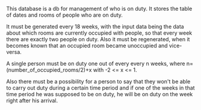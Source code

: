 This database is a db for management of who is on duty. It stores the table of dates and rooms of people who are on duty. 

It must be generated every 18 weeks, with the input data being the data about which rooms are currently occupied with people, so that every week there are exactly two people on duty. Also it must be regenerated, when it becomes known that an occupied room became unoccupied and vice-versa. 

A single person must be on duty one out of every every n weeks, where n=(number_of_occupied_rooms/2)+x with -2 <= x <= 1. 

Also there must be a possibility for a person to say that they won't be able to carry out duty during a certain time period and if one of the weeks in that time period he was supposed to be on duty, he will be on duty on the week right after his arrival.
